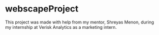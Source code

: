 # webscapeProject
This project was made with help from my mentor, Shreyas Menon, during my internship at Verisk Analytics as a marketing intern.
